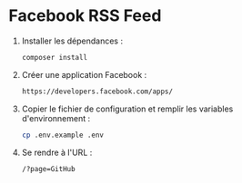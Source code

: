 # Facebook RSS Feed

1. Installer les dépendances :

    ```sh
    composer install
    ```

3. Créer une application Facebook :

    ```txt
    https://developers.facebook.com/apps/
    ```

2. Copier le fichier de configuration et remplir les variables d'environnement :

    ```sh
    cp .env.example .env
    ```

3. Se rendre à l'URL :

    ```sh
    /?page=GitHub
    ```
